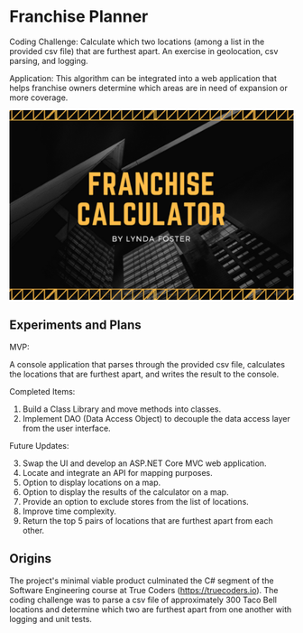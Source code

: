 # Franchise Planner

Coding Challenge: Calculate which two locations (among a list in the provided csv file) that are furthest apart. An exercise in geolocation, csv parsing, and logging. 

Application: This algorithm can be integrated into a web application that helps franchise owners determine which areas are in need of expansion or more coverage. 

![My App](./app.png)

## Experiments and Plans

MVP:

A console application that parses through the provided csv file, calculates the locations that are furthest apart, and writes the result to the console. 

Completed Items:

1. Build a Class Library and move methods into classes.
2. Implement DAO (Data Access Object) to decouple the data access layer from the user interface.

Future Updates:

3. Swap the UI and develop an ASP.NET Core MVC web application. 
4. Locate and integrate an API for mapping purposes. 
5. Option to display locations on a map. 
6. Option to display the results of the calculator on a map. 
7. Provide an option to exclude stores from the list of locations. 
8. Improve time complexity. 
9. Return the top 5 pairs of locations that are furthest apart from each other. 

## Origins

The project's minimal viable product culminated the C# segment of the Software Engineering course at True Coders (https://truecoders.io). The coding challenge was to parse a csv file of approximately 300 Taco Bell locations and determine which two are furthest apart from one another with logging and unit tests. 